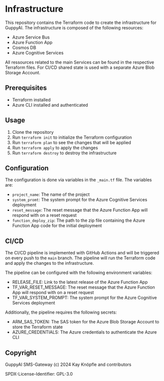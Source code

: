 # Infrastructure

This repository contains the Terraform code to create the infrastructure for GuppyAI.
The infrastructure is composed of the following resources:
- Azure Service Bus
- Azure Function App
- Cosmos DB
- Azure Cognitive Services

All ressources related to the main Services can be found in the respective Terraform files.
For CI/CD shared state is used with a separate Azure Blob Storage Account.

## Prerequisites
- Terraform installed
- Azure CLI installed and authenticated

## Usage

1. Clone the repository
2. Run `terraform init` to initialize the Terraform configuration
3. Run `terraform plan` to see the changes that will be applied
4. Run `terraform apply` to apply the changes
5. Run `terraform destroy` to destroy the infrastructure

## Configuration

The configuration is done via variables in the `_main.tf` file. The variables are:
- `project_name`: The name of the project
- `system_promt`: The system prompt for the Azure Cognitive Services deployment
- `reset_message`: The reset message that the Azure Function App will respond with on a reset request
- `function_deploy_zip`: The path to the zip file containing the Azure Function App code for the initial deployment

## CI/CD

The CI/CD pipeline is implemented with GitHub Actions and will be triggered on every push to the `main` branch. The pipeline will run the Terraform code and apply the changes to the infrastructure.

The pipeline can be configured with the following environment variables:
- RELEASE_FILE: Link to the latest release of the Azure Function App
- TF_VAR_RESET_MESSAGE: The reset message that the Azure Function App will respond with on a reset request
- TF_VAR_SYSTEM_PROMPT: The system prompt for the Azure Cognitive Services deployment

Additionally, the pipeline requires the following secrets:
- ARM_SAS_TOKEN: The SAS token for the Azure Blob Storage Account to store the Terraform state
- AZURE_CREDENTIALS: The Azure credentials to authenticate the Azure CLI

## Copyright

GuppyAI SMS-Gateway (c) 2024 Kay Knöpfle and contributors

SPDX-License-Identifier: GPL-3.0